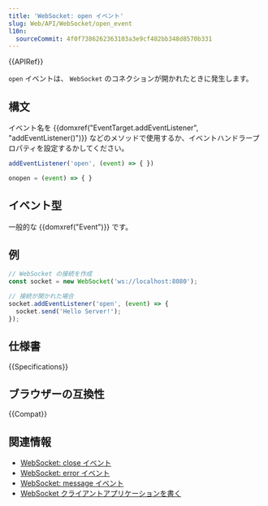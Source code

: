 ```yaml
---
title: 'WebSocket: open イベント'
slug: Web/API/WebSocket/open_event
l10n:
  sourceCommit: 4f0f7386262363103a3e9cf482bb348d8570b331
---
```


{{APIRef}}

`open` イベントは、 `WebSocket` のコネクションが開かれたときに発生します。

## 構文

イベント名を {{domxref("EventTarget.addEventListener", "addEventListener()")}} などのメソッドで使用するか、イベントハンドラープロパティを設定するかしてください。

```js
addEventListener('open', (event) => { })

onopen = (event) => { }
```

## イベント型

一般的な {{domxref("Event")}} です。

## 例

```js
// WebSocket の接続を作成
const socket = new WebSocket('ws://localhost:8080');

// 接続が開かれた場合
socket.addEventListener('open', (event) => {
  socket.send('Hello Server!');
});
```

## 仕様書

{{Specifications}}

## ブラウザーの互換性

{{Compat}}

## 関連情報

- [WebSocket: close イベント](/ja/docs/Web/API/WebSocket/close_event)
- [WebSocket: error イベント](/ja/docs/Web/API/WebSocket/error_event)
- [WebSocket: message イベント](/ja/docs/Web/API/WebSocket/message_event)
- [WebSocket クライアントアプリケーションを書く](/ja/docs/Web/API/WebSockets_API/Writing_WebSocket_client_applications)
